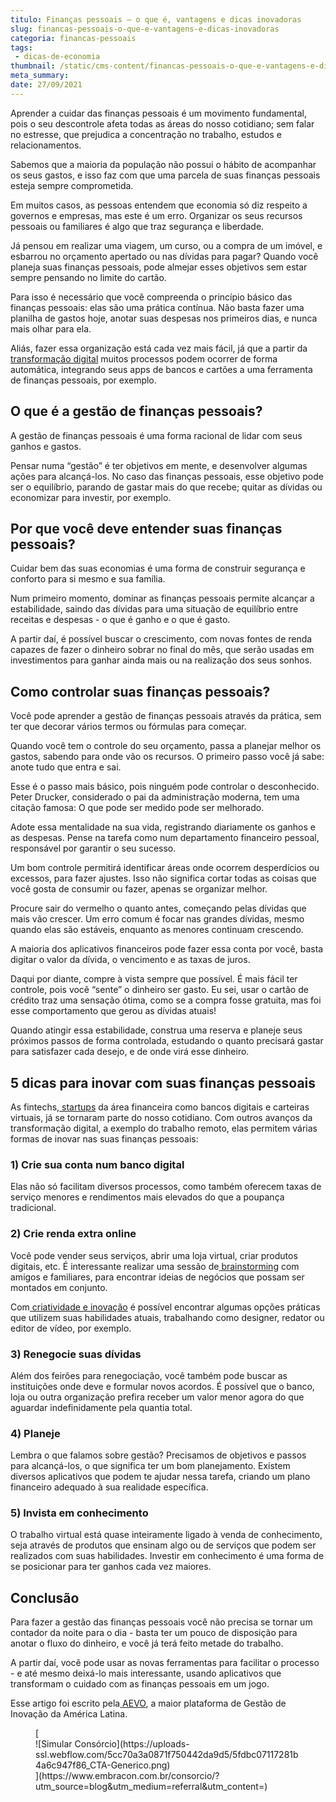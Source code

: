 ```yaml
---
titulo: Finanças pessoais – o que é, vantagens e dicas inovadoras
slug: financas-pessoais-o-que-e-vantagens-e-dicas-inovadoras
categoria: financas-pessoais
tags:
 - dicas-de-economia
thumbnail: /static/cms-content/financas-pessoais-o-que-e-vantagens-e-dicas-inovadoras.jpg
meta_summary: 
date: 27/09/2021
---
```

Aprender a cuidar das finanças pessoais é um movimento fundamental, pois o seu descontrole afeta todas as áreas do nosso cotidiano; sem falar no estresse, que prejudica a concentração no trabalho, estudos e relacionamentos.

Sabemos que a maioria da população não possui o hábito de acompanhar os seus gastos, e isso faz com que uma parcela de suas finanças pessoais esteja sempre comprometida.

Em muitos casos, as pessoas entendem que economia só diz respeito a governos e empresas, mas este é um erro. Organizar os seus recursos pessoais ou familiares é algo que traz segurança e liberdade.

Já pensou em realizar uma viagem, um curso, ou a compra de um imóvel, e esbarrou no orçamento apertado ou nas dívidas para pagar? Quando você planeja suas finanças pessoais, pode almejar esses objetivos sem estar sempre pensando no limite do cartão.

Para isso é necessário que você compreenda o princípio básico das finanças pessoais: elas são uma prática contínua. Não basta fazer uma planilha de gastos hoje, anotar suas despesas nos primeiros dias, e nunca mais olhar para ela.

Aliás, fazer essa organização está cada vez mais fácil, já que a partir da[ transformação digital](https://blog.aevo.com.br/transformacao-digital/) muitos processos podem ocorrer de forma automática, integrando seus apps de bancos e cartões a uma ferramenta de finanças pessoais, por exemplo.

**O que é a gestão de finanças pessoais?**
------------------------------------------

A gestão de finanças pessoais é uma forma racional de lidar com seus ganhos e gastos.

Pensar numa “gestão” é ter objetivos em mente, e desenvolver algumas ações para alcançá-los. No caso das finanças pessoais, esse objetivo pode ser o equilíbrio, parando de gastar mais do que recebe; quitar as dívidas ou economizar para investir, por exemplo.

**Por que você deve entender suas finanças pessoais?**
------------------------------------------------------

Cuidar bem das suas economias é uma forma de construir segurança e conforto para si mesmo e sua família.

Num primeiro momento, dominar as finanças pessoais permite alcançar a estabilidade, saindo das dívidas para uma situação de equilíbrio entre receitas e despesas - o que é ganho e o que é gasto.

A partir daí, é possível buscar o crescimento, com novas fontes de renda capazes de fazer o dinheiro sobrar no final do mês, que serão usadas em investimentos para ganhar ainda mais ou na realização dos seus sonhos.

**Como controlar suas finanças pessoais?**
------------------------------------------

Você pode aprender a gestão de finanças pessoais através da prática, sem ter que decorar vários termos ou fórmulas para começar.

Quando você tem o controle do seu orçamento, passa a planejar melhor os gastos, sabendo para onde vão os recursos. O primeiro passo você já sabe: anote tudo que entra e sai.

Esse é o passo mais básico, pois ninguém pode controlar o desconhecido. Peter Drucker, considerado o pai da administração moderna, tem uma citação famosa: O que pode ser medido pode ser melhorado.

Adote essa mentalidade na sua vida, registrando diariamente os ganhos e as despesas. Pense na tarefa como num departamento financeiro pessoal, responsável por garantir o seu sucesso.

Um bom controle permitirá identificar áreas onde ocorrem desperdícios ou excessos, para fazer ajustes. Isso não significa cortar todas as coisas que você gosta de consumir ou fazer, apenas se organizar melhor.

Procure sair do vermelho o quanto antes, começando pelas dívidas que mais vão crescer. Um erro comum é focar nas grandes dívidas, mesmo quando elas são estáveis, enquanto as menores continuam crescendo.

A maioria dos aplicativos financeiros pode fazer essa conta por você, basta digitar o valor da dívida, o vencimento e as taxas de juros.

Daqui por diante, compre à vista sempre que possível. É mais fácil ter controle, pois você “sente” o dinheiro ser gasto. Eu sei, usar o cartão de crédito traz uma sensação ótima, como se a compra fosse gratuita, mas foi esse comportamento que gerou as dívidas atuais!

Quando atingir essa estabilidade, construa uma reserva e planeje seus próximos passos de forma controlada, estudando o quanto precisará gastar para satisfazer cada desejo, e de onde virá esse dinheiro.

**5 dicas para inovar com suas finanças pessoais**
--------------------------------------------------

As fintechs,[ startups](https://blog.aevo.com.br/startup) da área financeira como bancos digitais e carteiras virtuais, já se tornaram parte do nosso cotidiano. Com outros avanços da transformação digital, a exemplo do trabalho remoto, elas permitem várias formas de inovar nas suas finanças pessoais:

### **1) Crie sua conta num banco digital**

Elas não só facilitam diversos processos, como também oferecem taxas de serviço menores e rendimentos mais elevados do que a poupança tradicional.

### **2) Crie renda extra online**

Você pode vender seus serviços, abrir uma loja virtual, criar produtos digitais, etc. É interessante realizar uma sessão de[ brainstorming](https://blog.aevo.com.br/brainstorming/) com amigos e familiares, para encontrar ideias de negócios que possam ser montados em conjunto.

Com[ criatividade e inovação](https://blog.aevo.com.br/ambiente-de-trabalho-pode-estimular-a-criatividade-e-a-inovacao/) é possível encontrar algumas opções práticas que utilizem suas habilidades atuais, trabalhando como designer, redator ou editor de vídeo, por exemplo.

### **3) Renegocie suas dívidas**

Além dos feirões para renegociação, você também pode buscar as instituições onde deve e formular novos acordos. É possível que o banco, loja ou outra organização prefira receber um valor menor agora do que aguardar indefinidamente pela quantia total.

### **4) Planeje**

Lembra o que falamos sobre gestão? Precisamos de objetivos e passos para alcançá-los, o que significa ter um bom planejamento. Existem diversos aplicativos que podem te ajudar nessa tarefa, criando um plano financeiro adequado à sua realidade específica.

### **5) Invista em conhecimento**

O trabalho virtual está quase inteiramente ligado à venda de conhecimento, seja através de produtos que ensinam algo ou de serviços que podem ser realizados com suas habilidades. Investir em conhecimento é uma forma de se posicionar para ter ganhos cada vez maiores.

**Conclusão**
-------------

Para fazer a gestão das finanças pessoais você não precisa se tornar um contador da noite para o dia - basta ter um pouco de disposição para anotar o fluxo do dinheiro, e você já terá feito metade do trabalho.

A partir daí, você pode usar as novas ferramentas para facilitar o processo - e até mesmo deixá-lo mais interessante, usando aplicativos que transformam o cuidado com as finanças pessoais em um jogo.

Esse artigo foi escrito pela[ AEVO](https://aevo.com.br/), a maior plataforma de Gestão de Inovação da América Latina.

<figure class="w-richtext-figure-type-image w-richtext-align-center">[<div>![Simular Consórcio](https://uploads-ssl.webflow.com/5cc70a3a0871f750442da9d5/5fdbc07117281b4a6c947f86_CTA-Generico.png)</div>](https://www.embracon.com.br/consorcio/?utm_source=blog&utm_medium=referral&utm_content=)</figure>
